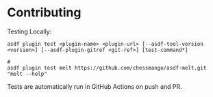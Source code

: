 # Contributing

Testing Locally:

```shell
asdf plugin test <plugin-name> <plugin-url> [--asdf-tool-version <version>] [--asdf-plugin-gitref <git-ref>] [test-command*]

#
asdf plugin test melt https://github.com/chessmango/asdf-melt.git "melt --help"
```

Tests are automatically run in GitHub Actions on push and PR.
